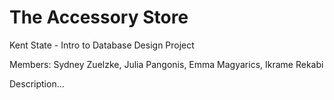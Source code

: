 # The Accessory Store
Kent State - Intro to Database Design Project

Members: Sydney Zuelzke, Julia Pangonis, Emma Magyarics, Ikrame Rekabi

Description...
